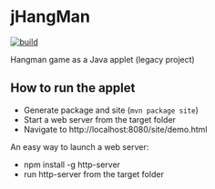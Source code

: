 # jHangMan

[![build](https://github.com/ngeor/jHangMan/actions/workflows/build.yml/badge.svg)](https://github.com/ngeor/jHangMan/actions/workflows/build.yml)

Hangman game as a Java applet (legacy project)

## How to run the applet

- Generate package and site (`mvn package site`)
- Start a web server from the target folder
- Navigate to http://localhost:8080/site/demo.html

An easy way to launch a web server:

- npm install -g http-server
- run http-server from the target folder
